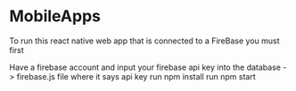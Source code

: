 # MobileApps
To run this react native web app that is connected to a FireBase you must first

Have a firebase account and input your firebase api key into the database -> firebase.js file where it says api key
run npm install
run npm start

